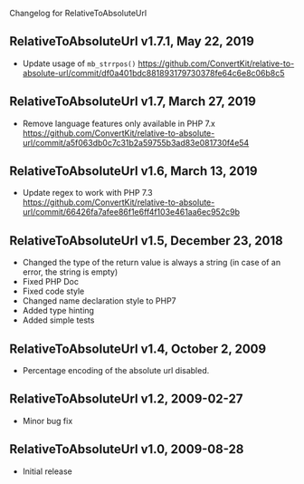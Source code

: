 Changelog for RelativeToAbsoluteUrl

RelativeToAbsoluteUrl v1.7.1, May 22, 2019
----------------------------------------------
- Update usage of `mb_strrpos()` https://github.com/ConvertKit/relative-to-absolute-url/commit/df0a401bdc881893179730378fe64c6e8c06b8c5

RelativeToAbsoluteUrl v1.7, March 27, 2019
----------------------------------------------
- Remove language features only available in PHP 7.x https://github.com/ConvertKit/relative-to-absolute-url/commit/a5f063db0c7c31b2a59755b3ad83e081730f4e54

RelativeToAbsoluteUrl v1.6, March 13, 2019
----------------------------------------------
- Update regex to work with PHP 7.3 https://github.com/ConvertKit/relative-to-absolute-url/commit/66426fa7afee86f1e6ff4f103e461aa6ec952c9b

RelativeToAbsoluteUrl v1.5, December 23, 2018
----------------------------------------------
- Changed the type of the return value is always a string (in case of an error, the string is empty)
- Fixed PHP Doc
- Fixed code style
- Changed name declaration style to PHP7
- Added type hinting
- Added simple tests

RelativeToAbsoluteUrl v1.4, October 2, 2009
----------------------------------------------
- Percentage encoding of the absolute url disabled.

RelativeToAbsoluteUrl v1.2, 2009-02-27
-----------------------------------------------
- Minor bug fix


RelativeToAbsoluteUrl v1.0, 2009-08-28
----------------------------------------
- Initial release

